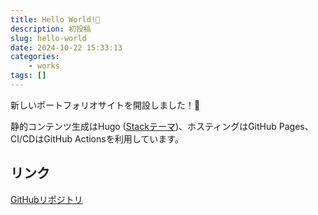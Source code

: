 ```yaml
---
title: Hello World!🎉
description: 初投稿
slug: hello-world
date: 2024-10-22 15:33:13
categories:
    - works
tags: []
---
```


新しいポートフォリオサイトを開設しました！🎉

静的コンテンツ生成はHugo ([Stackテーマ](https://github.com/CaiJimmy/hugo-theme-stack))、ホスティングはGitHub Pages、CI/CDはGitHub Actionsを利用しています。

## リンク

[GitHubリポジトリ](https://github.com/iharuki79/myportfolio)
